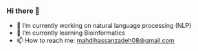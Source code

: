### Hi there 👋

<!--
**hassanzadehmahdi/hassanzadehmahdi** is a ✨ _special_ ✨ repository because its `README.md` (this file) appears on your GitHub profile.
-->

- 🔭 I’m currently working on natural language processing (NLP)
- 🌱 I’m currently learning Bioinformatics
- 📫 How to reach me: mahdihassanzadeh08@gmail.com

